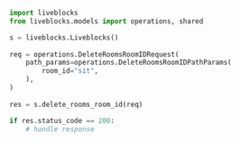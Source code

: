 <!-- Start SDK Example Usage -->
```python
import liveblocks
from liveblocks.models import operations, shared

s = liveblocks.Liveblocks()
    
req = operations.DeleteRoomsRoomIDRequest(
    path_params=operations.DeleteRoomsRoomIDPathParams(
        room_id="sit",
    ),
)
    
res = s.delete_rooms_room_id(req)

if res.status_code == 200:
    # handle response
```
<!-- End SDK Example Usage -->